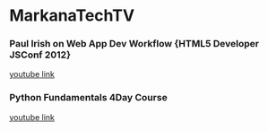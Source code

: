 # MarkanaTechTV

### Paul Irish on Web App Dev Workflow {HTML5 Developer JSConf 2012}
[youtube link](https://www.youtube.com/watch?v=vDbbz-BdyYc)

### Python Fundamentals 4Day Course
[youtube link](http://www.youtube.com/playlist?list=PL26BA8B9FC33789FF)
